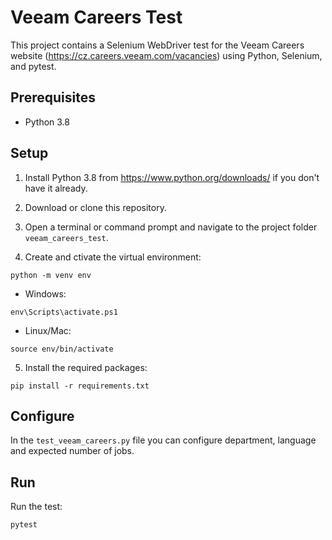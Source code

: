 # Veeam Careers Test

This project contains a Selenium WebDriver test for the Veeam Careers website (https://cz.careers.veeam.com/vacancies) using Python, Selenium, and pytest.

## Prerequisites

- Python 3.8

## Setup

1. Install Python 3.8 from https://www.python.org/downloads/ if you don't have it already.

2. Download or clone this repository.

3. Open a terminal or command prompt and navigate to the project folder `veeam_careers_test`.

4.  Create and ctivate the virtual environment:

`python -m venv env`

- Windows:

`env\Scripts\activate.ps1`

- Linux/Mac:

`source env/bin/activate`

5. Install the required packages:

`pip install -r requirements.txt`

## Configure

In the `test_veeam_careers.py` file you can configure department, language and expected number of jobs.

## Run

Run the test:

`pytest`

